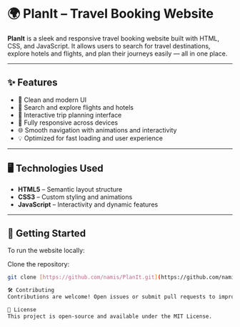 # 🌍 PlanIt – Travel Booking Website

**PlanIt** is a sleek and responsive travel booking website built with HTML, CSS, and JavaScript. It allows users to search for travel destinations, explore hotels and flights, and plan their journeys easily — all in one place.

---

## ✨ Features

- 🧭 Clean and modern UI  
- 🏨 Search and explore flights and hotels  
- 📆 Interactive trip planning interface  
- 📱 Fully responsive across devices  
- 🌐 Smooth navigation with animations and interactivity  
- 💡 Optimized for fast loading and user experience

---

## 🖥️ Technologies Used

- **HTML5** – Semantic layout structure  
- **CSS3** – Custom styling and animations  
- **JavaScript** – Interactivity and dynamic features  

---

## 🚀 Getting Started

To run the website locally:

Clone the repository:

```bash
git clone [https://github.com/namis/PlanIt.git](https://github.com/namisBeetle/PlanIt.git)

🛠️ Contributing
Contributions are welcome! Open issues or submit pull requests to improve the project.

📄 License
This project is open-source and available under the MIT License.
